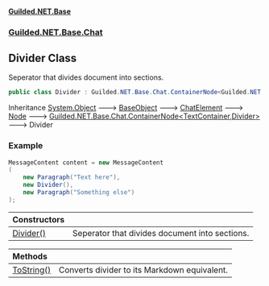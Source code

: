 
#### [Guilded.NET.Base](index 'index')
### [Guilded.NET.Base.Chat](index#Guilded_NET_Base_Chat 'Guilded.NET.Base.Chat')
## Divider Class
Seperator that divides document into sections.  
```csharp
public class Divider : Guilded.NET.Base.Chat.ContainerNode<Guilded.NET.Base.Chat.TextContainer, Guilded.NET.Base.Chat.Divider>
```

Inheritance [System.Object](https://docs.microsoft.com/en-us/dotnet/api/System.Object 'System.Object') &#129106; [BaseObject](BaseObject 'Guilded.NET.Base.BaseObject') &#129106; [ChatElement](ChatElement 'Guilded.NET.Base.Chat.ChatElement') &#129106; [Node](Node 'Guilded.NET.Base.Chat.Node') &#129106; [Guilded.NET.Base.Chat.ContainerNode&lt;](ContainerNode_T_R_ 'Guilded.NET.Base.Chat.ContainerNode&lt;T,R&gt;')[TextContainer](TextContainer 'Guilded.NET.Base.Chat.TextContainer')[,](ContainerNode_T_R_ 'Guilded.NET.Base.Chat.ContainerNode&lt;T,R&gt;')[Divider](Divider 'Guilded.NET.Base.Chat.Divider')[&gt;](ContainerNode_T_R_ 'Guilded.NET.Base.Chat.ContainerNode&lt;T,R&gt;') &#129106; Divider  
### Example
```csharp
MessageContent content = new MessageContent  
(  
    new Paragraph("Text here"),  
    new Divider(),      
    new Paragraph("Something else")  
);  
```

| Constructors | |
| :--- | :--- |
| [Divider()](Divider_Divider() 'Guilded.NET.Base.Chat.Divider.Divider()') | Seperator that divides document into sections.<br/> |

| Methods | |
| :--- | :--- |
| [ToString()](Divider_ToString() 'Guilded.NET.Base.Chat.Divider.ToString()') | Converts divider to its Markdown equivalent.<br/> |

